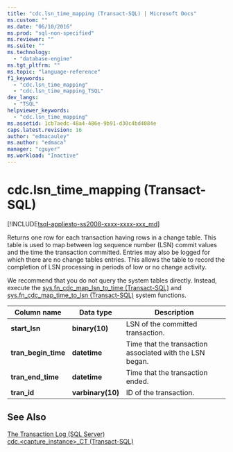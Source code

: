 ```yaml
---
title: "cdc.lsn_time_mapping (Transact-SQL) | Microsoft Docs"
ms.custom: ""
ms.date: "06/10/2016"
ms.prod: "sql-non-specified"
ms.reviewer: ""
ms.suite: ""
ms.technology: 
  - "database-engine"
ms.tgt_pltfrm: ""
ms.topic: "language-reference"
f1_keywords: 
  - "cdc.lsn_time_mapping"
  - "cdc.lsn_time_mapping_TSQL"
dev_langs: 
  - "TSQL"
helpviewer_keywords: 
  - "cdc.lsn_time_mapping"
ms.assetid: 1cb7aedc-48a4-486e-9b91-d30c4bd4084e
caps.latest.revision: 16
author: "edmacauley"
ms.author: "edmaca"
manager: "cguyer"
ms.workload: "Inactive"
---
```

# cdc.lsn_time_mapping (Transact-SQL)
[!INCLUDE[tsql-appliesto-ss2008-xxxx-xxxx-xxx_md](../../includes/tsql-appliesto-ss2008-xxxx-xxxx-xxx-md.md)]

  Returns one row for each transaction having rows in a change table. This table is used to map between log sequence number (LSN) commit values and the time the transaction committed. Entries may also be logged for which there are no change tables entries. This allows the table to record the completion of LSN processing in periods of low or no change activity.  
  
 We recommend that you do not query the system tables directly. Instead, execute the [sys.fn_cdc_map_lsn_to_time &#40;Transact-SQL&#41;](../../relational-databases/system-functions/sys-fn-cdc-map-lsn-to-time-transact-sql.md) and [sys.fn_cdc_map_time_to_lsn &#40;Transact-SQL&#41;](../../relational-databases/system-functions/sys-fn-cdc-map-time-to-lsn-transact-sql.md) system functions.  
    
|Column name|Data type|Description|  
|-----------------|---------------|-----------------|  
|**start_lsn**|**binary(10)**|LSN of the committed transaction.|  
|**tran_begin_time**|**datetime**|Time that the transaction associated with the LSN began.|  
|**tran_end_time**|**datetime**|Time that the transaction ended.|  
|**tran_id**|**varbinary(10)**|ID of the transaction.|  
  
## See Also  
 [The Transaction Log &#40;SQL Server&#41;](../../relational-databases/logs/the-transaction-log-sql-server.md)   
 [cdc.&#60;capture_instance&#62;_CT &#40;Transact-SQL&#41;](../../relational-databases/system-tables/cdc-capture-instance-ct-transact-sql.md)  
  
  
